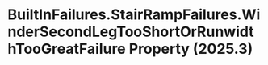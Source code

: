 # BuiltInFailures.StairRampFailures.WinderSecondLegTooShortOrRunwidthTooGreatFailure Property (2025.3)

﻿